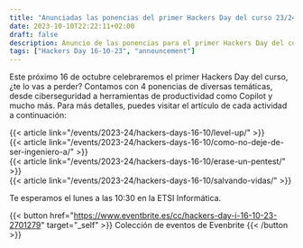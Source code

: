 ```yaml
---
title: "Anunciadas las ponencias del primer Hackers Day del curso 23/24"
date: 2023-10-10T22:22:11+02:00
draft: false
description: Anuncio de las ponencias para el primer Hackers Day del curso 2023/24"
tags: ["Hackers Day 16-10-23", "announcement"]
---
```


Este próximo 16 de octubre celebraremos el primer Hackers Day del curso, ¿te lo vas a perder? Contamos con 4 ponencias de diversas temáticas, desde ciberseguridad a herramientas de productividad como Copilot y mucho más. Para más detalles, puedes visitar el artículo de cada actividad a continuación:

{{< article link="/events/2023-24/hackers-days-16-10/level-up/" >}}
<br>
{{< article link="/events/2023-24/hackers-days-16-10/como-no-deje-de-ser-ingeniero-a/" >}}
<br>
{{< article link="/events/2023-24/hackers-days-16-10/erase-un-pentest/" >}}
<br>
{{< article link="/events/2023-24/hackers-days-16-10/salvando-vidas/" >}}

Te esperamos el lunes a las 10:30 en la ETSI Informática.

{{< button href="https://www.eventbrite.es/cc/hackers-day-i-16-10-23-2701279" target="_self" >}}
Colección de eventos de Evenbrite
{{< /button >}}

